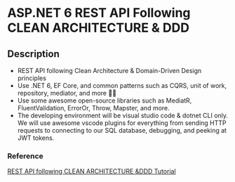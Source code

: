 # ASP.NET 6 REST API Following CLEAN ARCHITECTURE & DDD

## Description
- REST API following Clean Architecture & Domain-Driven Design principles
- Use .NET 6, EF Core, and common patterns such as CQRS, unit of work, repository, mediator, and more 💪🏽
- Use some awesome open-source libraries such as MediatR, FluentValidation, ErrorOr, Throw, Mapster, and more.
- The developing environment will be visual studio code & dotnet CLI only. We will use awesome vscode plugins for everything from sending HTTP requests to connecting to our SQL database, debugging, and peeking at JWT tokens.

### Reference
[REST API following CLEAN ARCHITECTURE &DDD Tutorial](https://youtube.com/playlist?list=PLzYkqgWkHPKBcDIP5gzLfASkQyTdy0t4k)